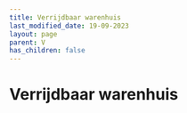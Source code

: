 ```yaml
---
title: Verrijdbaar warenhuis
last_modified_date: 19-09-2023
layout: page
parent: V
has_children: false
---
```


Verrijdbaar warenhuis
=====================

